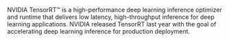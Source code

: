 NVIDIA TensorRT™ is a high-performance deep learning inference optimizer and runtime that delivers low latency, high-throughput inference for deep learning applications. NVIDIA released TensorRT last year with the goal of accelerating deep learning inference for production deployment.



